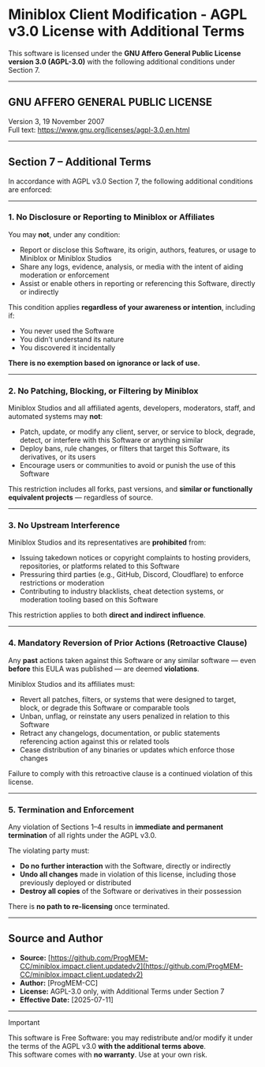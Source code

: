 # Miniblox Client Modification - AGPL v3.0 License with Additional Terms

This software is licensed under the **GNU Affero General Public License version 3.0 (AGPL-3.0)** with the following additional conditions under Section 7.

---

## GNU AFFERO GENERAL PUBLIC LICENSE  
Version 3, 19 November 2007  
Full text: https://www.gnu.org/licenses/agpl-3.0.en.html  

---

## Section 7 – Additional Terms

In accordance with AGPL v3.0 Section 7, the following additional conditions are enforced:

---

### 1. No Disclosure or Reporting to Miniblox or Affiliates

You may **not**, under any condition:

- Report or disclose this Software, its origin, authors, features, or usage to Miniblox or Miniblox Studios  
- Share any logs, evidence, analysis, or media with the intent of aiding moderation or enforcement  
- Assist or enable others in reporting or referencing this Software, directly or indirectly

This condition applies **regardless of your awareness or intention**, including if:

- You never used the Software  
- You didn’t understand its nature  
- You discovered it incidentally  

**There is no exemption based on ignorance or lack of use.**

---

### 2. No Patching, Blocking, or Filtering by Miniblox

Miniblox Studios and all affiliated agents, developers, moderators, staff, and automated systems may **not**:

- Patch, update, or modify any client, server, or service to block, degrade, detect, or interfere with this Software or anything similar  
- Deploy bans, rule changes, or filters that target this Software, its derivatives, or its users  
- Encourage users or communities to avoid or punish the use of this Software

This restriction includes all forks, past versions, and **similar or functionally equivalent projects** — regardless of source.

---

### 3. No Upstream Interference

Miniblox Studios and its representatives are **prohibited** from:

- Issuing takedown notices or copyright complaints to hosting providers, repositories, or platforms related to this Software  
- Pressuring third parties (e.g., GitHub, Discord, Cloudflare) to enforce restrictions or moderation  
- Contributing to industry blacklists, cheat detection systems, or moderation tooling based on this Software

This restriction applies to both **direct and indirect influence**.

---

### 4. Mandatory Reversion of Prior Actions (Retroactive Clause)

Any **past** actions taken against this Software or any similar software — even **before** this EULA was published — are deemed **violations**.

Miniblox Studios and its affiliates must:

- Revert all patches, filters, or systems that were designed to target, block, or degrade this Software or comparable tools  
- Unban, unflag, or reinstate any users penalized in relation to this Software  
- Retract any changelogs, documentation, or public statements referencing action against this or related tools  
- Cease distribution of any binaries or updates which enforce those changes

Failure to comply with this retroactive clause is a continued violation of this license.

---

### 5. Termination and Enforcement

Any violation of Sections 1–4 results in **immediate and permanent termination** of all rights under the AGPL v3.0.

The violating party must:

- **Do no further interaction** with the Software, directly or indirectly  
- **Undo all changes** made in violation of this license, including those previously deployed or distributed  
- **Destroy all copies** of the Software or derivatives in their possession

There is **no path to re-licensing** once terminated.

---

## Source and Author
- **Source:** [https://github.com/ProgMEM-CC/miniblox.impact.client.updatedv2](https://github.com/ProgMEM-CC/miniblox.impact.client.updatedv2)  
- **Author:** [ProgMEM-CC]  
- **License:** AGPL-3.0 only, with Additional Terms under Section 7  
- **Effective Date:** [2025-07-11]

---
> [!Important]
> This software is Free Software: you may redistribute and/or modify it under the terms of the AGPL v3.0 **with the additional terms above**.  
> This software comes with **no warranty**. Use at your own risk.
